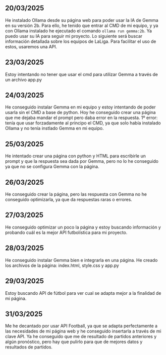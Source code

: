 ## 20/03/2025
He instalado Ollama desde su página web para poder usar la IA de Gemma en su versión 2b. 
Para ello, he tenido que entrar al CMD de mi equipo, y ya con Ollama instalado he ejecutado el comando `ollama run gemma:2b`. 
Ya puedo usar su IA para seguir mi proyecto. Lo siguiente será buscar información detallada sobre los equipos de LaLiga. Para facilitar el uso de estos, usaremos una API.

## 23/03/2025
Estoy intentando no tener que usar el cmd para utilizar Gemma a través de un archivo app.py
## 24/03/2025
He conseguido instalar Gemma en mi equipo y estoy intentando de poder usarla sin el CMD a base de python. Hoy he conseguido crear una página que me dejaba mandar el prompt pero daba error en la respuesta.
1º error: tenía que usar forzadamente al principo el CMD, ya que solo había instalado Ollama y no tenía instlado Gemma en mi equipo.
## 25/03/2025
He intentado crear una página con python y HTML para escribirle un prompt y que la respuesta sea dada por Gemma, pero no lo he conseguido ya que no se configura Gemma con la página.
## 26/03/2025
He conseguido crear la página, pero las respuesta con Gemma no he conseguido optimizarla, ya que da respuestas raras o errores.
## 27/03/2025
He conseguido optimizar un poco la página y estoy buscando información y probando cuál es la mejor API futbolística para mi proyecto.
## 28/03/2025
He conseguido instalar Gemma bien e integrarla en una página. He creado los archivos de la página: index.html, style.css y app.py
## 29/03/2025
Estoy buscando API de fútbol para ver cual se adapta mejor a la finalidad de mi página.
## 31/03/2025
Me he decantado por usar API Football, ya que se adapta perfectamente a las necesidades de mi página web y he conseguido insertarla a través de mi clave API.
Ya he conseguido que me de resultado de partidos anteriores y algún pronóstico, pero hay que pulirlo para que de mejores datos y resultados de partidos.

